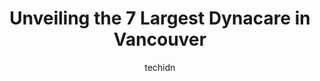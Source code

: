 ---
layout: ampstory
image: https://i0.wp.com/www.auto.or.id/wp-content/uploads/2023/06/dynacare-laboratory-and-health-services-centre-0-vancouver-1686322379.jpeg?resize=640,853
author: techidn
featured: false
description: Vancouver, British Columbia, Canada is a haven for Dynacare enthusiasts, boasting an impressive array of 7 top-notch establishments. Whether youre a seasoned connoisseur or simply curious t
title: Unveiling the 7 Largest Dynacare in Vancouver
cover:
   title: Unveiling the 7 Largest Dynacare in Vancouver
   subtitle: AUTO.OR.ID
   background: https://www.auto.or.id/wp-content/uploads/2023/06/dynacare-laboratory-and-health-services-centre-0-vancouver-1686322379.jpeg

pages: 
 - layout: thirds
   top: <h1>#1 Dynacare Centre de services de santé et de laboratoire</h1>
   bottom: "<p>No wait time, nurse was welcoming and very gentle for the blood sample, place is very clean.</p>"
   background: https://www.auto.or.id/wp-content/uploads/2023/06/dynacare-laboratory-and-health-services-centre-1-vancouver-1686322381.jpeg
   backgroundblur: true
 - layout: thirds
   top: <h1>#2 Dynacare Laboratory and Health Services Centre</h1>
   bottom: "<p>123 Edward St #808, Toronto, ON M5G 1E2, Canada</p>"
   background: https://www.auto.or.id/wp-content/uploads/2023/06/dynacare-laboratory-and-health-services-centre-2-vancouver-1686322382.jpeg
   cta:
      link: https://www.auto.or.id/unveiling-the-7-largest-dynacare-in-vancouver/
      text: Unveiling the 7 Largest Dynacare in Vancouver
 - layout: thirds
   top: <h1>#3 Dynacare Laboratory and Health Services Centre</h1>
   bottom: "<p>170 McEwan Dr E #102, Bolton, ON L7E 4C8, Canada</p>"
   background: https://images.unsplash.com/photo-1608585793629-ec02326b1e4b?ixlib=rb-4.0.3&ixid=MnwxMjA3fDB8MHxwaG90by1wYWdlfHx8fGVufDB8fHx8&auto=format&fit=crop&w=640&h=853&q=80
   cta:
      link: https://www.auto.or.id/unveiling-the-7-largest-dynacare-in-vancouver/
      text: Unveiling the 7 Largest Dynacare in Vancouver
 - layout: thirds
   top: <h1>#4 Dynacare Laboratory and Health Services Centre</h1>
   bottom: "<p>35 Upper Centennial Pkwy #1D, Stoney Creek, ON L8J 3W2, Canada</p>"
   background: https://images.unsplash.com/photo-1560361586-8242b1fc06c5?ixlib=rb-4.0.3&ixid=MnwxMjA3fDB8MHxwaG90by1wYWdlfHx8fGVufDB8fHx8&auto=format&fit=crop&w=640&h=853&q=80
   cta:
      link: https://www.auto.or.id/unveiling-the-7-largest-dynacare-in-vancouver/
      text: Unveiling the 7 Largest Dynacare in Vancouver
 - layout: thirds
   top: <h1>#5 Dynacare Home Office / Maison mère Dynacare</h1>
   bottom: "<p>115 Midair Ct, Brampton, ON L6T 5M3, Canada</p>"
   background: https://images.unsplash.com/photo-1594420307817-3b626ca9578a?ixlib=rb-4.0.3&ixid=MnwxMjA3fDB8MHxwaG90by1wYWdlfHx8fGVufDB8fHx8&auto=format&fit=crop&w=640&h=853&q=80
   cta:
      link: https://www.auto.or.id/unveiling-the-7-largest-dynacare-in-vancouver/
      text: Unveiling the 7 Largest Dynacare in Vancouver
 - layout: thirds
   top: <h1>#6 Dynacare Laboratory and Health Services Centre</h1>
   bottom: "<p>1455 Henderson Hwy, Winnipeg, MB R2G 1N3, Canada</p>"
   background: https://images.unsplash.com/photo-1515674447568-09bbb507b96c?ixlib=rb-4.0.3&ixid=MnwxMjA3fDB8MHxwaG90by1wYWdlfHx8fGVufDB8fHx8&auto=format&fit=crop&w=640&h=853&q=80
   cta:
      link: https://www.auto.or.id/unveiling-the-7-largest-dynacare-in-vancouver/
      text: Unveiling the 7 Largest Dynacare in Vancouver
 - layout: thirds
   top: <h1>#7 Canada Diagnostic Center</h1>
   bottom: "<p>555 W 12th Ave, Vancouver, BC V5Z 3X7, Canada</p>"
   background: https://images.unsplash.com/photo-1630381933629-1ea495aab22d?ixlib=rb-4.0.3&ixid=MnwxMjA3fDB8MHxwaG90by1wYWdlfHx8fGVufDB8fHx8&auto=format&fit=crop&w=640&h=853&q=80
   cta:
      link: https://www.auto.or.id/unveiling-the-7-largest-dynacare-in-vancouver/
      text: Unveiling the 7 Largest Dynacare in Vancouver
 - layout: thirds
   middle: Continue reading...
   background: https://images.unsplash.com/photo-1639928192091-52a0f057a03a?ixlib=rb-4.0.3&ixid=MnwxMjA3fDB8MHxwaG90by1wYWdlfHx8fGVufDB8fHx8&auto=format&fit=crop&w=640&h=853&q=80
   cta:
      link: https://www.auto.or.id/unveiling-the-7-largest-dynacare-in-vancouver/
      text: Unveiling the 7 Largest Dynacare in Vancouver

---